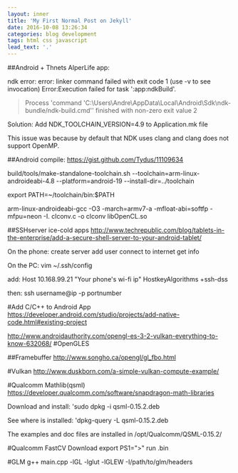 ```yaml
---
layout: inner
title: 'My First Normal Post on Jekyll'
date: 2016-10-08 13:26:34
categories: blog development
tags: html css javascript
lead_text: '.'
---
```


##Android + Thnets
AIperLife app:

ndk error:
 error: linker command failed with exit code 1 (use -v to see invocation)
Error:Execution failed for task ':app:ndkBuild'.
> Process 'command 'C:\Users\Andre\AppData\Local\Android\Sdk\ndk-bundle/ndk-build.cmd'' finished with non-zero exit value 2

Solution: Add NDK_TOOLCHAIN_VERSION=4.9 to Application.mk file

This issue was because by default that NDK uses clang and clang does not support OpenMP.

##Android compile:
https://gist.github.com/Tydus/11109634

build/tools/make-standalone-toolchain.sh --toolchain=arm-linux-androideabi-4.8 --platform=android-19 --install-dir=../toolchain

export PATH=~/toolchain/bin:$PATH

arm-linux-androideabi-gcc -O3 -march=armv7-a -mfloat-abi=softfp -mfpu=neon -I. clconv.c -o clconv libOpenCL.so


##SSHserver ice-cold apps
http://www.techrepublic.com/blog/tablets-in-the-enterprise/add-a-secure-shell-server-to-your-android-tablet/

On the phone:
create server
add user
connect to internet
get info

On the PC:
vim ~/.ssh/config

add:
Host 10.168.99.21 "Your phone's wi-fi ip"
HostkeyAlgorithms +ssh-dss

then:
ssh username@ip -p portnumber


#Add C/C++ to Android App
https://developer.android.com/studio/projects/add-native-code.html#existing-project



http://www.androidauthority.com/opengl-es-3-2-vulkan-everything-to-know-632068/
#OpenGLES

##Framebuffer
http://www.songho.ca/opengl/gl_fbo.html

#Vulkan
http://www.duskborn.com/a-simple-vulkan-compute-example/

#Qualcomm Mathlib(qsml)
https://developer.qualcomm.com/software/snapdragon-math-libraries

Download and install:
'sudo dpkg -i qsml-0.15.2.deb

See where is installed:
'dpkg-query -L qsml-0.15.2.deb

The examples and doc files are installed in
/opt/Qualcomm/QSML-0.15.2/

#Qualcomm FastCV
Download
export PS1=">"
run .bin

#GLM
g++ main.cpp -lGL -lglut -lGLEW -I/path/to/glm/headers
